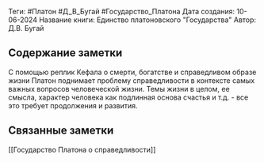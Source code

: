 Теги: #Платон #Д_В_Бугай #Государство_Платона 
Дата создания: 10-06-2024
Название книги: Единство платоновского "Государства"
Автор: Д.В. Бугай
## Содержание заметки
С помощью реплик Кефала о смерти, богатстве и справедливом образе жизни Платон поднимает проблему справедливости в контексте самых важных вопросов человеческой жизни. Темы жизни в целом, ее смысла, характер человека как подлинная основа счастья и т.д. - все это требует продолжения и развития.
## Связанные заметки
[[Государство Платона о справедливости]]

